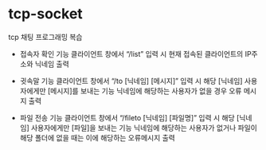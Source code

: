# tcp-socket
tcp 채팅 프로그래밍 복습


- 접속자 확인 기능
클라이언트 창에서 “/list” 입력 시 현재 접속된 클라이언트의 IP주소와 닉네임 출력

- 귓속말 기능 
클라이언트 창에서 “/to [닉네임] [메시지]” 입력 시 해당 [닉네임] 사용자에게만 [메시지]를 보내는 기능
닉네임에 해당하는 사용자가 없을 경우 오류 메시지 출력

- 파일 전송 기능
클라이언트 창에서 “/fileto [닉네임] [파일명]” 입력 시 해당 [닉네임] 사용자에게만 [파일]을 보내는 기능
닉네임에 해당하는 사용자가 없거나 파일이 해당 폴더에 없을 때는 이에 해당하는 오류메시지 출력

